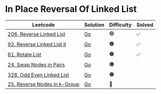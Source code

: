 # In Place Reversal Of Linked List

| Leetcode  | Solution | Difficulty | Solved |
| --- | --- | --- | --- |
| [206. Reverse Linked List](https://leetcode.com/problems/reverse-linked-list/) | [Go](<../In Place Reversal Of Linked List/Solutions/206. Reverse Linked List.md>) | 🟢 | ✅ |
| [92. Reverse Linked List II](https://leetcode.com/problems/reverse-linked-list-ii/) | [Go](<../In Place Reversal Of Linked List/Solutions/92. Reverse Linked List II.md>) | 🟠 | ✅ |
| [61. Rotate List](https://leetcode.com/problems/rotate-list/) | [Go](<../In Place Reversal Of Linked List/Solutions/61. Rotate List.md>) | 🟠 | ✅ |
| [24. Swap Nodes in Pairs](https://leetcode.com/problems/swap-nodes-in-pairs/) | [Go](<../In Place Reversal Of Linked List/Solutions/24. Swap Nodes in Pairs.md>) | 🟠 |  |
| [328. Odd Even Linked List](https://leetcode.com/problems/odd-even-linked-list/) | [Go](<../In Place Reversal Of Linked List/Solutions/328. Odd Even Linked List.md>) | 🟠 |  |
| [25. Reverse Nodes in k-Group](https://leetcode.com/problems/reverse-nodes-in-k-group/) | [Go](<../In Place Reversal Of Linked List/Solutions/25. Reverse Nodes in k-Group.md>) | 🔴 | |